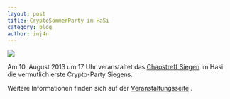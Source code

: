 ```yaml
---
layout: post
title: CryptoSommerParty im HaSi
category: blog
author: inj4n
---
```


![](images/cryptoparty.svg)

Am 10. August 2013 um 17 Uhr veranstaltet das [Chaostreff Siegen](http://chaostreff-siegen.de) im Hasi die vermutlich erste Crypto-Party Siegens.   

Weitere Informationen finden sich auf der [Veranstaltungsseite](http://chaostreff-siegen.de/veranstaltungen/cryptoparty/) .
